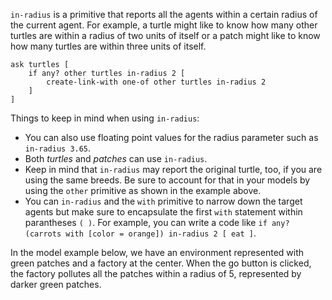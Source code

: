 ﻿`in-radius` is a primitive that reports all the agents within a certain radius of the current agent. For example, a turtle might like to know how many other turtles are within a radius of two units of itself or a patch might like to know how many turtles are within three units of itself. 



```
ask turtles [
	if any? other turtles in-radius 2 [
		create-link-with one-of other turtles in-radius 2
	]
]
```



Things to keep in mind when using `in-radius`: 

* You can also use floating point values for the radius parameter such as `in-radius 3.65`.
* Both *turtles* and *patches* can use `in-radius`.
* Keep in mind that `in-radius` may report the original turtle, too, if you are using the same breeds. Be sure to account for that in your models by using the `other` primitive as shown in the example above.
* You can `in-radius` and the `with` primitive to narrow down the target agents but make sure to encapsulate the first `with` statement within parantheses `( )`. For example, you can write a code like `if any? (carrots with [color = orange]) in-radius 2 [ eat ]`.



In the model example below, we have an environment represented with green patches and a factory at the center. When the go button is clicked, the factory pollutes all the patches within a radius of 5, represented by darker green patches.